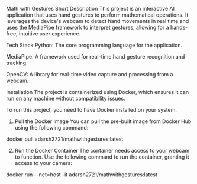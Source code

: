 Math with Gestures
Short Description
This project is an interactive AI application that uses hand gestures to perform mathematical operations. It leverages the device's webcam to detect hand movements in real time and uses the MediaPipe framework to interpret gestures, allowing for a hands-free, intuitive user experience.

Tech Stack
Python: The core programming language for the application.

MediaPipe: A framework used for real-time hand gesture recognition and tracking.

OpenCV: A library for real-time video capture and processing from a webcam.

Installation
The project is containerized using Docker, which ensures it can run on any machine without compatibility issues.

To run this project, you need to have Docker installed on your system.

1. Pull the Docker Image
You can pull the pre-built image from Docker Hub using the following command:

docker pull adarsh2721/mathwithgestures:latest

2. Run the Docker Container
The container needs access to your webcam to function. Use the following command to run the container, granting it access to your camera:

docker run --net=host -it adarsh2721/mathwithgestures:latest
